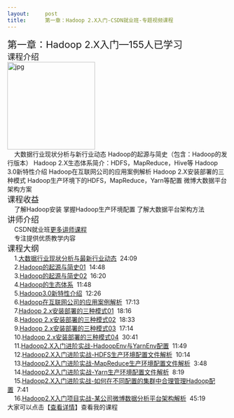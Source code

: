 ```yaml
---
layout:     post
title:      第一章：Hadoop 2.X入门-CSDN就业班-专题视频课程
---
```

<div id="article_content" class="article_content clearfix csdn-tracking-statistics" data-pid="blog" data-mod="popu_307" data-dsm="post">
								            <link rel="stylesheet" href="https://csdnimg.cn/release/phoenix/template/css/ck_htmledit_views-f76675cdea.css">
						<div class="htmledit_views" id="content_views">
                <span style="font-size:22px;">第一章：Hadoop 2.X入门—155人已学习</span> <br><span style="font-size:18px;">课程介绍</span>    <br><img width="200" src="https://img-bss.csdn.net/201861417296919_53735.png?imageMogr2/auto-orient/thumbnail/400x269!/format/jpg" alt="jpg"><br>    大数据行业现状分析与新行业动态 
Hadoop的起源与简史（包含：Hadoop的发行版本）
Hadoop 2.X生态体系简介：HDFS，MapReduce，Hive等
 Hadoop 3.0新特性介绍
 Hadoop在互联网公司的应用案例解析
 Hadoop 2.X安装部署的三种模式
 Hadoop生产环境下的HDFS，MapReduce，Yarn等配置
 微博大数据平台架构方案<br><span style="font-size:18px;">课程收益</span><br>    了解Hadoop安装
 掌握Hadoop生产环境配置
 了解大数据平台架构方法<br><span style="font-size:18px;">讲师介绍</span><br>    CSDN就业班<a href="https://edu.csdn.net/lecturer/1907?utm_source=blog2edu" rel="nofollow">更多讲师课程</a><br>    专注提供优质教学内容<br><span style="font-size:18px;">课程大纲</span><br>    1.<a href="https://edu.csdn.net/course/play/8520/175443?utm_source=blog2edu" rel="nofollow">大数据行业现状分析与最新行业动态</a>  24:09<br>    2.<a href="https://edu.csdn.net/course/play/8520/175444?utm_source=blog2edu" rel="nofollow">Hadoop的起源与简史01</a>  14:48<br>    3.<a href="https://edu.csdn.net/course/play/8520/175445?utm_source=blog2edu" rel="nofollow">Hadoop的起源与简史02</a>  16:20<br>    4.<a href="https://edu.csdn.net/course/play/8520/175446?utm_source=blog2edu" rel="nofollow">Hadoop的生态体系</a>  11:48<br>    5.<a href="https://edu.csdn.net/course/play/8520/175447?utm_source=blog2edu" rel="nofollow">Hadoop3.0新特性介绍</a>  12:26<br>    6.<a href="https://edu.csdn.net/course/play/8520/175448?utm_source=blog2edu" rel="nofollow">Hadoop在互联网公司的应用案例解析</a>  17:13<br>    7.<a href="https://edu.csdn.net/course/play/8520/175449?utm_source=blog2edu" rel="nofollow">Hadoop 2.x安装部署的三种模式01</a>  18:16<br>    8.<a href="https://edu.csdn.net/course/play/8520/175450?utm_source=blog2edu" rel="nofollow">Hadoop 2.x安装部署的三种模式02</a>  18:33<br>    9.<a href="https://edu.csdn.net/course/play/8520/192099?utm_source=blog2edu" rel="nofollow">Hadoop 2.x安装部署的三种模式03</a>  17:14<br>    10.<a href="https://edu.csdn.net/course/play/8520/175452?utm_source=blog2edu" rel="nofollow">Hadoop 2.x安装部署的三种模式04</a>  30:41<br>    11.<a href="https://edu.csdn.net/course/play/8520/175453?utm_source=blog2edu" rel="nofollow">Hadoop2.X入门进阶实战-HadoopEnv与YarnEnv配置</a>  11:49<br>    12.<a href="https://edu.csdn.net/course/play/8520/175454?utm_source=blog2edu" rel="nofollow">Hadoop2.X入门进阶实战-HDFS生产环境配置文件解析</a>  10:14<br>    13.<a href="https://edu.csdn.net/course/play/8520/175455?utm_source=blog2edu" rel="nofollow">Hadoop2.X入门进阶实战-MapReduce生产环境配置文件解析</a>  3:48<br>    14.<a href="https://edu.csdn.net/course/play/8520/175456?utm_source=blog2edu" rel="nofollow">Hadoop2.X入门进阶实战-Yarn生产环境配置文件解析</a>  8:19<br>    15.<a href="https://edu.csdn.net/course/play/8520/175457?utm_source=blog2edu" rel="nofollow">Hadoop2.X入门进阶实战-如何在不同配置的集群中合理管理Hadoop配置</a>  7:41<br>    16.<a href="https://edu.csdn.net/course/play/8520/175458?utm_source=blog2edu" rel="nofollow">Hadoop2.X入门项目实战-某公司微博数据分析平台架构解析</a>  45:19<br>大家可以点击【<a href="https://edu.csdn.net/course/detail/8520?utm_source=blog2edu" rel="nofollow">查看详情</a>】查看我的课程            </div>
                </div>